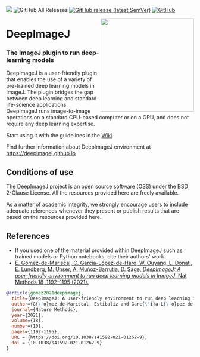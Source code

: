 [![](https://api.travis-ci.com/deepimagej/deepimagej-plugin.svg?branch=master)](https://travis-ci.com/github/deepimagej/deepimagej-plugin)
![GitHub All Releases](https://img.shields.io/github/downloads/deepimagej/deepimagej-plugin/total?color=red)
[![GitHub release (latest SemVer)](https://img.shields.io/github/v/release/deepimagej/deepimagej-plugin)](https://github.com/deepimagej/deepimagej-plugin/releases)
[![GitHub](https://img.shields.io/github/license/deepimagej/deepimagej-plugin)](https://raw.githubusercontent.com/deepimagej/deepimagej-plugin/master/LICENSE)

<img src="https://raw.githubusercontent.com/deepimagej/deepimagej.github.io/master/images/icon.png" align="right" width="250"/>

# DeepImageJ

### The ImageJ plugin to run deep-learning models

DeepImageJ is a user-friendly plugin that enables the use of a variety of pre-trained deep learning models in ImageJ. The plugin bridges the gap between deep learning and standard life-science applications. DeepImageJ runs image-to-image operations on a standard CPU-based computer or on a GPU, and does not require any deep learning expertise.

Start using it with the guidelines in the [Wiki](https://github.com/deepimagej/deepimagej-plugin/wiki).

Find further information about DeepImageJ environment at https://deepimagej.github.io

## Conditions of use
The DeepImageJ project is an open source software (OSS) under the BSD 2-Clause License. All the resources provided here are freely available. 

As a matter of academic integrity, we strongly encourage users to include adequate references whenever they present or publish results that are based on the resources provided here. 

## References
* If you used one of the material provided within DeepImageJ such as trained models or Python notebooks, cite their authors' work. 
* [E. Gómez-de-Mariscal, C. García-López-de-Haro, W. Ouyang, L. Donati, E. Lundberg, M. Unser, A. Muñoz-Barrutia, D. Sage,
*DeepImageJ: A user-friendly environment to run deep learning models in ImageJ*, Nat Methods 18, 1192–1195 (2021).](https://doi.org/10.1038/s41592-021-01262-9)

```bibtex
@article{gomez2021deepimagej,
  title={DeepImageJ: A user-friendly environment to run deep learning models in ImageJ},
  author={G{\'o}mez-de-Mariscal, Estibaliz and Garc{\'i}a-L{\'o}pez-de-Haro, Carlos and Ouyang, Wei and Donati, Laur{\`e}ne and Lundberg, Emma and Unser, Michael and Mu{\~{n}}oz-Barrutia, Arrate and Sage, Daniel},
  journal={Nature Methods},
  year={2021},
  volume={18},
  number={10},
  pages={1192-1195},
  URL = {https://doi.org/10.1038/s41592-021-01262-9},
  doi = {10.1038/s41592-021-01262-9}
}
```
